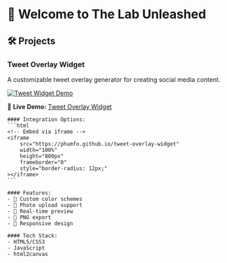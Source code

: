 # 👋 Welcome to The Lab Unleashed

## 🛠️ Projects

### Tweet Overlay Widget
A customizable tweet overlay generator for creating social media content.

[![Tweet Widget Demo](https://github.com/phumfo/tweet-overlay-widget/raw/main/preview.png)](https://phumfo.github.io/tweet-overlay-widget)

🔗 **Live Demo:** [Tweet Overlay Widget](https://phumfo.github.io/tweet-overlay-widget)

    #### Integration Options:
    ```html
    <!-- Embed via iframe -->
    <iframe 
        src="https://phumfo.github.io/tweet-overlay-widget" 
        width="100%" 
        height="800px" 
        frameborder="0"
        style="border-radius: 12px;"
    ></iframe>
    ```
    
    #### Features:
    - 🎨 Custom color schemes
    - 📸 Photo upload support
    - 🔄 Real-time preview
    - 💾 PNG export
    - 📱 Responsive design
    
    #### Tech Stack:
    - HTML5/CSS3
    - JavaScript
    - html2canvas
